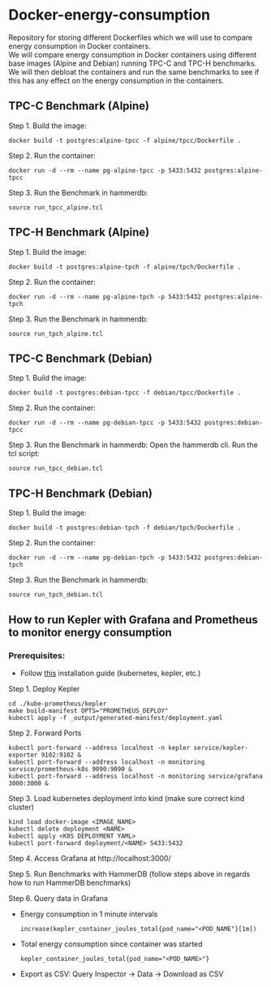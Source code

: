 # Docker-energy-consumption

Repository for storing different Dockerfiles which we will use to compare energy consumption in Docker containers.</br>
We will compare energy consumption in Docker containers using different base images (Alpine and Debian) running TPC-C and TPC-H benchmarks.</br>
We will then debloat the containers and run the same benchmarks to see if this has any effect on the energy consumption in the containers.</br>

## TPC-C Benchmark (Alpine)
Step 1. Build the image:
```
docker build -t postgres:alpine-tpcc -f alpine/tpcc/Dockerfile .

```
Step 2. Run the container:
```
docker run -d --rm --name pg-alpine-tpcc -p 5433:5432 postgres:alpine-tpcc

```

Step 3. Run the Benchmark in hammerdb:
```
source run_tpcc_alpine.tcl

```

## TPC-H Benchmark (Alpine)
Step 1. Build the image:
```
docker build -t postgres:alpine-tpch -f alpine/tpch/Dockerfile .

```
Step 2. Run the container:
```
docker run -d --rm --name pg-alpine-tpch -p 5433:5432 postgres:alpine-tpch

```

Step 3. Run the Benchmark in hammerdb:
```
source run_tpch_alpine.tcl

```

## TPC-C Benchmark (Debian)
Step 1. Build the image:
```
docker build -t postgres:debian-tpcc -f debian/tpcc/Dockerfile .

```
Step 2. Run the container:
```
docker run -d --rm --name pg-debian-tpcc -p 5433:5432 postgres:debian-tpcc

```

Step 3. Run the Benchmark in hammerdb:
Open the hammerdb cli.
Run the tcl script:
```
source run_tpcc_debian.tcl

```

## TPC-H Benchmark (Debian)
Step 1. Build the image:
```
docker build -t postgres:debian-tpch -f debian/tpch/Dockerfile .

```
Step 2. Run the container:
```
docker run -d --rm --name pg-debian-tpch -p 5433:5432 postgres:debian-tpch

```

Step 3. Run the Benchmark in hammerdb:
```
source run_tpch_debian.tcl

```

## How to run Kepler with Grafana and Prometheus to monitor energy consumption
### Prerequisites:
* Follow [this](https://sustainable-computing.io/installation/kepler/) installation guide (kubernetes, kepler, etc.)

Step 1. Deploy Kepler
```
cd ./kube-prometheus/kepler
make build-manifest OPTS="PROMETHEUS_DEPLOY"
kubectl apply -f _output/generated-manifest/deployment.yaml
```

Step 2. Forward Ports
```
kubectl port-forward --address localhost -n kepler service/kepler-exporter 9102:9102 &
kubectl port-forward --address localhost -n monitoring service/prometheus-k8s 9090:9090 &
kubectl port-forward --address localhost -n monitoring service/grafana 3000:3000 &
```

Step 3. Load kubernetes deployment into kind (make sure correct kind cluster)
```
kind load docker-image <IMAGE_NAME>
kubectl delete deployment <NAME>
kubectl apply <K8S DEPLOYMENT YAML> 
kubectl port-forward deployment/<NAME> 5433:5432
```

Step 4. Access Grafana at http://localhost:3000/

Step 5. Run Benchmarks with HammerDB (follow steps above in regards how to run HammerDB benchmarks)

Step 6. Query data in Grafana
* Energy consumption in 1 minute intervals
  ```
  increase(kepler_container_joules_total{pod_name="<POD_NAME"}[1m])
  ```
* Total energy consumption since container was started
  ```
  kepler_container_joules_total{pod_name="<POD_NAME>"}
  ```
* Export as CSV: Query Inspector -> Data -> Download as CSV
